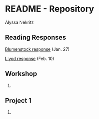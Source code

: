 # README - Repository
Alyssa Nekritz

## Reading Responses
[Blumenstock response](https://github.com/alyssanekk/1-24/blob/master/blumenstock.md) (Jan. 27)

[Llyod response](https://github.com/alyssanekk/index/blob/master/lloyd.md) (Feb. 10)

## Workshop

1. 

## Project 1

1. 
